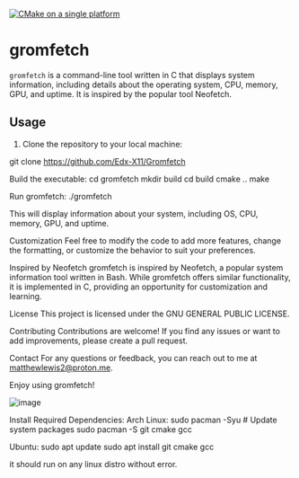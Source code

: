 [![CMake on a single platform](https://github.com/Edx-X11/Gromfetch/actions/workflows/cmake-single-platform.yml/badge.svg)](https://github.com/Edx-X11/Gromfetch/actions/workflows/cmake-single-platform.yml)
# gromfetch

`gromfetch` is a command-line tool written in C that displays system information, including details about the operating system, CPU, memory, GPU, and uptime. It is inspired by the popular tool Neofetch.

## Usage

1. Clone the repository to your local machine:

  git clone https://github.com/Edx-X11/Gromfetch


Build the executable:
cd gromfetch
mkdir build
cd build
cmake ..
make

Run gromfetch:
./gromfetch


This will display information about your system, including OS, CPU, memory, GPU, and uptime.

Customization
Feel free to modify the code to add more features, change the formatting, or customize the behavior to suit your preferences.

Inspired by Neofetch
gromfetch is inspired by Neofetch, a popular system information tool written in Bash. While gromfetch offers similar functionality, it is implemented in C, providing an opportunity for customization and learning.

License
This project is licensed under the GNU GENERAL PUBLIC LICENSE.

Contributing
Contributions are welcome! If you find any issues or want to add improvements, please create a pull request.



Contact
For any questions or feedback, you can reach out to me at matthewlewis2@proton.me.

Enjoy using gromfetch!

![image](https://github.com/Edx-X11/Gromfetch/assets/142403504/b08e62a9-b4bf-466f-86e1-f548d746b497)


Install Required Dependencies:
Arch Linux:
sudo pacman -Syu     # Update system packages
sudo pacman -S git cmake gcc

Ubuntu:
sudo apt update
sudo apt install git cmake gcc

it should run on any linux distro without error. 
